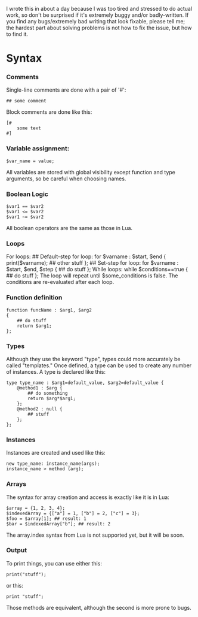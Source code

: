 I wrote this in about a day because I was too tired and stressed to do actual work, so don't be surprised if it's extremely buggy and/or badly-written. If you find any bugs/extremely bad writing that look fixable, please tell me; the hardest part about solving problems is not how to fix the issue, but how to find it.
# Syntax #
### Comments ###
Single-line comments are done with a pair of '#':

    ## some comment
Block comments are done like this:

    [#
	    some text
	#]

### Variable assignment: ###
    $var_name = value;
All variables are stored with global visibility except function and type arguments, so be careful when choosing names.
### Boolean Logic ###

    $var1 == $var2
    $var1 <= $var2
    $var1 ~= $var2

All boolean operators are the same as those in Lua.
### Loops ###
For loops:
    ## Default-step for loop:
    for $varname : $start, $end {
        print($varname);
        ## other stuff
    };
    ## Set-step for loop:
    for $varname : $start, $end, $step {
        ## do stuff
    };
While loops:
    while $conditions==true {
        ## do stuff
    };
The loop will repeat until $some_conditions is false. The conditions are re-evaluated after each loop.
### Function definition ###

    function funcName : $arg1, $arg2
    {
	    ## do stuff
	    return $arg1;
	};
### Types ###
Although they use the keyword "type", types could more accurately be called "templates." Once defined, a type can be used to create any number of instances. A type is declared like this:

    type type_name : $arg1=default_value, $arg2=default_value {
	    @method1 : $arg {
		    ## do something
		    return $arg*$arg1;
		};
		@method2 : null {
			## stuff
		};
	};
### Instances ###
Instances are created and used like this:

    new type_name: instance_name(args);
    instance_name > method (arg);
### Arrays ###
The syntax for array creation and access is exactly like it is in Lua:

    $array = {1, 2, 3, 4};
    $indexedArray = {["a"] = 1, ["b"] = 2, ["c"] = 3};
    $foo = $array[1]; ## result: 1
    $bar = $indexedArray["b"]; ## result: 2
The array.index syntax from Lua is not supported yet, but it will be soon.
### Output ###
To print things, you can use either this:

    print("stuff");
or this:

    print "stuff";
Those methods are equivalent, although the second is more prone to bugs.
